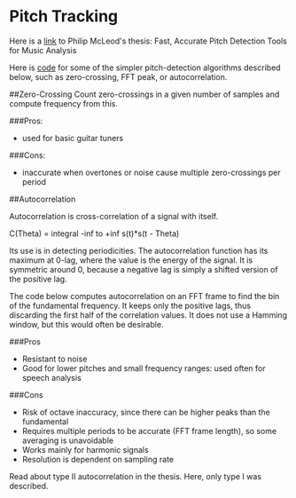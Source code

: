 # Pitch Tracking

Here is a [link](http://miracle.otago.ac.nz/tartini/papers/Philip_McLeod_PhD.pdf) to Philip McLeod's thesis: Fast, Accurate Pitch Detection Tools for Music Analysis

Here is [code](https://gist.github.com/endolith/255291) for some of the simpler pitch-detection algorithms described below, such as zero-crossing, FFT peak, or autocorrelation.

##Zero-Crossing
Count zero-crossings in a given number of samples and compute frequency from this. 

###Pros: 
* used for basic guitar tuners

###Cons: 
* inaccurate when overtones or noise cause multiple zero-crossings per period

##Autocorrelation

Autocorrelation is cross-correlation of a signal with itself. 

C(Theta) = integral -inf to +inf s(t)*s(t - Theta)

Its use is in detecting periodicities. The autocorrelation function has its maximum at 0-lag, where the value is the energy of the signal. It is symmetric around 0, because a negative lag is simply a shifted version of the positive lag.

The code below computes autocorrelation on an FFT frame to find the bin of the fundamental frequency. It keeps only the positive lags, thus discarding the first half of the correlation values. It does not use a Hamming window, but this would often be desirable.

###Pros
* Resistant to noise
* Good for lower pitches and small frequency ranges: used often for speech analysis

###Cons
* Risk of octave inaccuracy, since there can be higher peaks than the fundamental
* Requires multiple periods to be accurate (FFT frame length), so some averaging is unavoidable
* Works mainly for harmonic signals
* Resolution is dependent on sampling rate

Read about type II autocorrelation in the thesis. Here, only type I was described.
